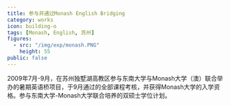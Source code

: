 ```yaml
---
title: 参与并通过Monash English Bridging
category: works
icon: building-o
tags: [Monash, English, 苏州]
figures:
  - src: "/img/exp/monash.PNG"
    height: 55
public: false
---
```


2009年7月-9月，在苏州独墅湖高教区参与东南大学与Monash大学（澳）联合举办的暑期英语桥项目，于9月通过的全部课程考核，并获得Monash大学的入学资格。参与东南大学-Monash大学联合培养的双硕士学位计划。